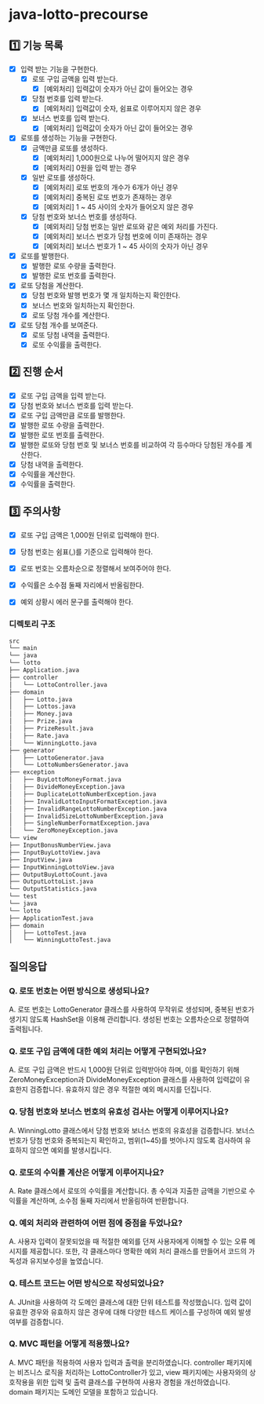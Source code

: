# java-lotto-precourse
## 1️⃣ 기능 목록
- [x] 입력 받는 기능을 구현한다.
    - [x] 로또 구입 금액을 입력 받는다.
        - [x] [예외처리] 입력값이 숫자가 아닌 값이 들어오는 경우
    - [x] 당첨 번호를 입력 받는다.
        - [x] [예외처리] 입력값이 숫자, 쉼표로 이루어지지 않은 경우
    - [x] 보너스 번호를 입력 받는다.
        - [x] [예외처리] 입력값이 숫자가 아닌 값이 들어오는 경우
- [x] 로또를 생성하는 기능을 구현한다.
    - [x] 금액만큼 로또를 생성하다.
        - [x] [예외처리] 1,000원으로 나누어 떨어지지 않은 경우
        - [x] [예외처리] 0원을 입력 받는 경우
    - [x] 일반 로또를 생성하다.
        - [x] [예외처리] 로또 번호의 개수가 6개가 아닌 경우
        - [x] [예외처리] 중복된 로또 번호가 존재하는 경우
        - [x] [예외처리] 1 ~ 45 사이의 숫자가 들어오지 않은 경우
    - [x] 당첨 번호와 보너스 번호를 생성하다.
        - [x] [예외처리] 당첨 번호는 일반 로또와 같은 예외 처리를 가진다.
        - [x] [예외처리] 보너스 번호가 당첨 번호에 이미 존재하는 경우
        - [x] [예외처리] 보너스 번호가 1 ~ 45 사이의 숫자가 아닌 경우
- [x] 로또를 발행한다.
    - [x] 발행한 로또 수량을 출력한다.
    - [x] 발행한 로또 번호를 출력한다.
- [x] 로또 당첨을 계산한다.
    - [x] 당첨 번호와 발행 번호가 몇 개 일치하는지 확인한다.
    - [x] 보너스 번호와 일치하는지 확인한다.
    - [x] 로또 당첨 개수를 계산한다.
- [x] 로또 당첨 개수를 보여준다.
    - [x] 로또 당첨 내역을 출력한다.
    - [x] 로또 수익률을 출력한다.

## 2️⃣ 진행 순서
- [x] 로또 구입 금액을 입력 받는다.
- [x] 당첨 번호와 보너스 번호를 입력 받는다.
- [x] 로또 구입 금액만큼 로또를 발행한다.
- [x] 발행한 로또 수량을 출력한다.
- [x] 발행한 로또 번호를 출력한다.
- [x] 발행한 로또와 당첨 번호 및 보너스 번호를 비교하여 각 등수마다 당첨된 개수를 계산한다.
- [x] 당첨 내역을 출력한다.
- [x] 수익률을 계산한다.
- [x] 수익률을 출력한다.

## 3️⃣ 주의사항
- [x] 로또 구입 금액은 1,000원 단위로 입력해야 한다.
- [x] 당첨 번호는 쉼표(,)를 기준으로 입력해야 한다.
- [x] 로또 번호는 오름차순으로 정렬해서 보여주어야 한다.
- [x] 수익률은 소수점 둘째 자리에서 반올림한다.
- [x] 예외 상황시 에러 문구를 출력해야 한다.


### 디렉토리 구조
```bash
src
└── main
└── java
└── lotto
├── Application.java
├── controller
│   └── LottoController.java
├── domain
│   ├── Lotto.java
│   ├── Lottos.java
│   ├── Money.java
│   ├── Prize.java
│   ├── PrizeResult.java
│   ├── Rate.java
│   └── WinningLotto.java
├── generator
│   ├── LottoGenerator.java
│   └── LottoNumbersGenerator.java
├── exception
│   ├── BuyLottoMoneyFormat.java
│   ├── DivideMoneyException.java
│   ├── DuplicateLottoNumberException.java
│   ├── InvalidLottoInputFormatException.java
│   ├── InvalidRangeLottoNumberException.java
│   ├── InvalidSizeLottoNumberException.java
│   ├── SingleNumberFormatException.java
│   └── ZeroMoneyException.java
└── view
├── InputBonusNumberView.java
├── InputBuyLottoView.java
├── InputView.java
├── InputWinningLottoView.java
├── OutputBuyLottoCount.java
├── OutputLottoList.java
└── OutputStatistics.java
└── test
└── java
└── lotto
├── ApplicationTest.java
├── domain
│   ├── LottoTest.java
│   └── WinningLottoTest.java
```
## 질의응답

### Q. 로또 번호는 어떤 방식으로 생성되나요?
A. 로또 번호는 LottoGenerator 클래스를 사용하여 무작위로 생성되며, 중복된 번호가 생기지 않도록 HashSet을 이용해 관리합니다. 생성된 번호는 오름차순으로 정렬하여 출력됩니다.

### Q. 로또 구입 금액에 대한 예외 처리는 어떻게 구현되었나요?  
A.  로또 구입 금액은 반드시 1,000원 단위로 입력받아야 하며, 이를 확인하기 위해 ZeroMoneyException과 DivideMoneyException 클래스를 사용하여 입력값이 유효한지 검증합니다. 유효하지 않은 경우 적절한 예외 메시지를 던집니다.

### Q. 당첨 번호와 보너스 번호의 유효성 검사는 어떻게 이루어지나요?
A. WinningLotto 클래스에서 당첨 번호와 보너스 번호의 유효성을 검증합니다. 보너스 번호가 당첨 번호와 중복되는지 확인하고, 범위(1~45)를 벗어나지 않도록 검사하여 유효하지 않으면 예외를 발생시킵니다.

### Q. 로또의 수익률 계산은 어떻게 이루어지나요?  
A. Rate 클래스에서 로또의 수익률을 계산합니다. 총 수익과 지출한 금액을 기반으로 수익률을 계산하며, 소수점 둘째 자리에서 반올림하여 반환합니다.

### Q. 예외 처리와 관련하여 어떤 점에 중점을 두었나요?
A. 사용자 입력이 잘못되었을 때 적절한 예외를 던져 사용자에게 이해할 수 있는 오류 메시지를 제공합니다. 또한, 각 클래스마다 명확한 예외 처리 클래스를 만들어서 코드의 가독성과 유지보수성을 높였습니다.

### Q. 테스트 코드는 어떤 방식으로 작성되었나요?
A. JUnit을 사용하여 각 도메인 클래스에 대한 단위 테스트를 작성했습니다. 입력 값이 유효한 경우와 유효하지 않은 경우에 대해 다양한 테스트 케이스를 구성하여 예외 발생 여부를 검증합니다.

### Q. MVC 패턴을 어떻게 적용했나요?
A.  MVC 패턴을 적용하여 사용자 입력과 출력을 분리하였습니다. controller 패키지에는 비즈니스 로직을 처리하는 LottoController가 있고, view 패키지에는 사용자와의 상호작용을 위한 입력 및 출력 클래스를 구현하여 사용자 경험을 개선하였습니다. domain 패키지는 도메인 모델을 포함하고 있습니다.
